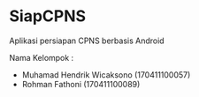 # SiapCPNS
Aplikasi persiapan CPNS berbasis Android

Nama Kelompok :
- Muhamad Hendrik Wicaksono (170411100057)
- Rohman Fathoni (170411100089)
